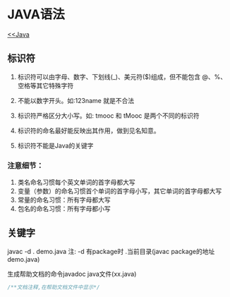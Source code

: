 # JAVA语法
[<<Java](/back/java/README)

## 标识符

1. 标识符可以由字母、数字、下划线(_)、美元符($)组成，但不能包含 @、%、空格等其它特殊字符

2. 不能以数字开头。如:123name 就是不合法

3. 标识符严格区分大小写。如: tmooc 和 tMooc 是两个不同的标识符

4. 标识符的命名最好能反映出其作用，做到见名知意。

5. 标识符不能是Java的关键字

### 注意细节：
   
1. 类名命名习惯每个英文单词的首字母都大写
2. 变量（参数）的命名习惯首个单词的首字母小写，其它单词的首字母都大写
3. 常量的命名习惯：所有字母都大写
4. 包名的命名习惯：所有字母都小写

## 关键字

javac -d . demo.java 注: -d 有package时  .当前目录(javac package的地址 demo.java)

生成帮助文档的命令javadoc java文件(xx.java)

~~~java
/**文档注释,在帮助文档文件中显示*/
~~~